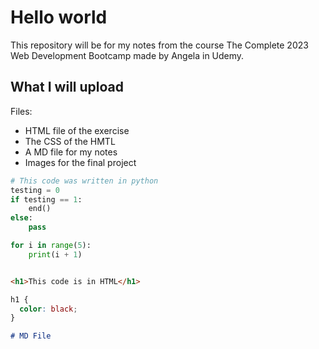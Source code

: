 # Hello world

This repository will be for my notes from the course The Complete 2023 Web Development Bootcamp made by Angela in Udemy.

## What I will upload

Files:

- HTML file of the exercise
- The CSS of the HMTL
- A MD file for my notes
- Images for the final project

```python
# This code was written in python
testing = 0
if testing == 1:
    end()
else:
    pass

for i in range(5):
    print(i + 1)



```

```html
<h1>This code is in HTML</h1>
```

```css
h1 {
  color: black;
}
```

```md
# MD File
```
